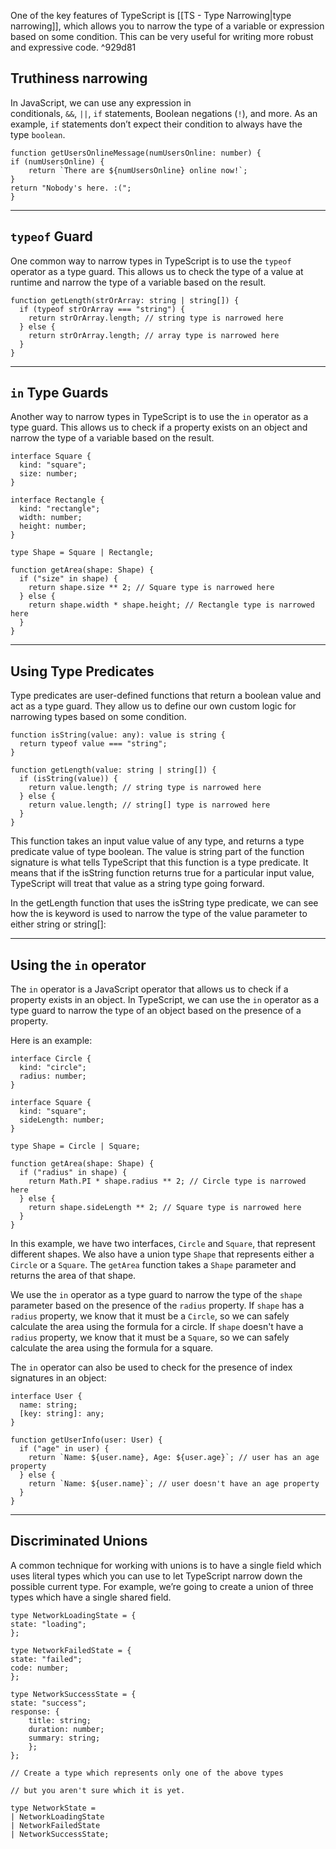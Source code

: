 One of the key features of TypeScript is [[TS - Type Narrowing|type narrowing]], which allows you to narrow the type of a variable or expression based on some condition. This can be very useful for writing more robust and expressive code. ^929d81

## Truthiness narrowing

In JavaScript, we can use any expression in conditionals, `&&`, `||`, `if` statements, Boolean negations (`!`), and more. As an example, `if` statements don’t expect their condition to always have the type `boolean`.

```TS
function getUsersOnlineMessage(numUsersOnline: number) {
if (numUsersOnline) {
	return `There are ${numUsersOnline} online now!`;
}
return "Nobody's here. :(";
}
```

---

## `typeof` Guard

One common way to narrow types in TypeScript is to use the `typeof` operator as a type guard. This allows us to check the type of a value at runtime and narrow the type of a variable based on the result.

```TS
function getLength(strOrArray: string | string[]) {
  if (typeof strOrArray === "string") {
    return strOrArray.length; // string type is narrowed here
  } else {
    return strOrArray.length; // array type is narrowed here
  }
}
```

---

## `in` Type Guards

Another way to narrow types in TypeScript is to use the `in` operator as a type guard. This allows us to check if a property exists on an object and narrow the type of a variable based on the result.

```TS
interface Square {
  kind: "square";
  size: number;
}

interface Rectangle {
  kind: "rectangle";
  width: number;
  height: number;
}

type Shape = Square | Rectangle;

function getArea(shape: Shape) {
  if ("size" in shape) {
    return shape.size ** 2; // Square type is narrowed here
  } else {
    return shape.width * shape.height; // Rectangle type is narrowed here
  }
}
```

---

## Using Type Predicates

Type predicates are user-defined functions that return a boolean value and act as a type guard. They allow us to define our own custom logic for narrowing types based on some condition.

```TS
function isString(value: any): value is string {
  return typeof value === "string";
}

function getLength(value: string | string[]) {
  if (isString(value)) {
    return value.length; // string type is narrowed here
  } else {
    return value.length; // string[] type is narrowed here
  }
}

```

This function takes an input value value of any type, and returns a type predicate value of type boolean. The value is string part of the function signature is what tells TypeScript that this function is a type predicate. It means that if the isString function returns true for a particular input value, TypeScript will treat that value as a string type going forward.

In the getLength function that uses the isString type predicate, we can see how the is keyword is used to narrow the type of the value parameter to either string or string[]:

---

## Using the `in` operator

The `in` operator is a JavaScript operator that allows us to check if a property exists in an object. In TypeScript, we can use the `in` operator as a type guard to narrow the type of an object based on the presence of a property.

Here is an example:

```TS
interface Circle {
  kind: "circle";
  radius: number;
}

interface Square {
  kind: "square";
  sideLength: number;
}

type Shape = Circle | Square;

function getArea(shape: Shape) {
  if ("radius" in shape) {
    return Math.PI * shape.radius ** 2; // Circle type is narrowed here
  } else {
    return shape.sideLength ** 2; // Square type is narrowed here
  }
}
```

In this example, we have two interfaces, `Circle` and `Square`, that represent different shapes. We also have a union type `Shape` that represents either a `Circle` or a `Square`. The `getArea` function takes a `Shape` parameter and returns the area of that shape.

We use the `in` operator as a type guard to narrow the type of the `shape` parameter based on the presence of the `radius` property. If `shape` has a `radius` property, we know that it must be a `Circle`, so we can safely calculate the area using the formula for a circle. If `shape` doesn't have a `radius` property, we know that it must be a `Square`, so we can safely calculate the area using the formula for a square.

The `in` operator can also be used to check for the presence of index signatures in an object:

```TS
interface User {
  name: string;
  [key: string]: any;
}

function getUserInfo(user: User) {
  if ("age" in user) {
    return `Name: ${user.name}, Age: ${user.age}`; // user has an age property
  } else {
    return `Name: ${user.name}`; // user doesn't have an age property
  }
}
```

---

## Discriminated Unions

A common technique for working with unions is to have a single field which uses literal types which you can use to let TypeScript narrow down the possible current type. For example, we’re going to create a union of three types which have a single shared field.

```TS
type NetworkLoadingState = {
state: "loading";
};

type NetworkFailedState = {
state: "failed";
code: number;
};

type NetworkSuccessState = {
state: "success";
response: {
	title: string;
	duration: number;
	summary: string;
	};
};

// Create a type which represents only one of the above types

// but you aren't sure which it is yet.

type NetworkState =
| NetworkLoadingState
| NetworkFailedState
| NetworkSuccessState;
```

